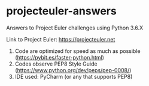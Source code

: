 # projecteuler-answers

Answers to Project Euler challenges using Python 3.6.X

Link to Project Euler: https://projecteuler.net

1. Code are optimized for speed as much as possible (https://pybit.es/faster-python.html)
2. Codes observe PEP8 Style Guide (https://www.python.org/dev/peps/pep-0008/)
3. IDE used: PyCharm (or any that supports PEP8)
